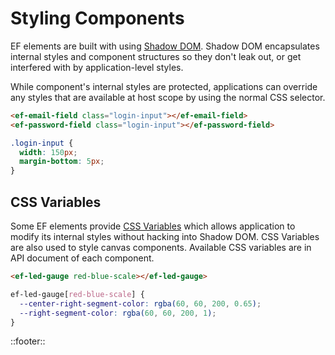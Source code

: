 <!--
type: page
title: Styling Components
location: ./styles/styling-components
layout: default
-->

# Styling Components
EF elements are built with using [Shadow DOM](https://developer.mozilla.org/en-US/docs/Web/Web_Components/Using_shadow_DOM). Shadow DOM encapsulates internal styles and component structures so they don't leak out, or get interfered with by application-level styles.

While component's internal styles are protected, applications can override any styles that are available at host scope by using the normal CSS selector.

```html
<ef-email-field class="login-input"></ef-email-field>
<ef-password-field class="login-input"></ef-password-field>
```

```css
.login-input {
  width: 150px;
  margin-bottom: 5px;
}
```

## CSS Variables
Some EF elements provide [CSS Variables](https://developer.mozilla.org/en-US/docs/Web/CSS/Using_CSS_custom_properties) which allows application to modify its internal styles without hacking into Shadow DOM. CSS Variables are also used to style canvas components. Available CSS variables are in API document of each component.

```html
<ef-led-gauge red-blue-scale></ef-led-gauge>
```

```css
ef-led-gauge[red-blue-scale] {
  --center-right-segment-color: rgba(60, 60, 200, 0.65);
  --right-segment-color: rgba(60, 60, 200, 1);
}
```

::footer::
